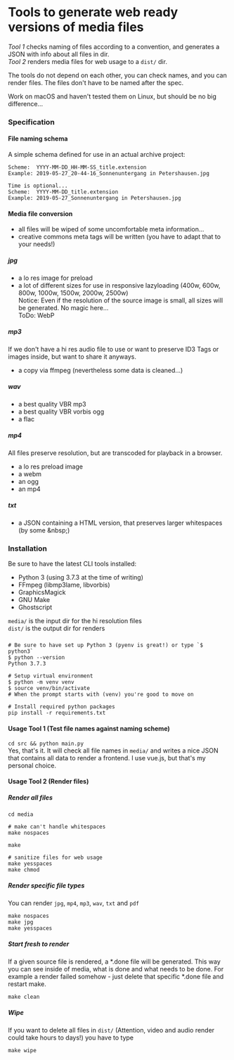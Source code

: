 # Tools to generate web ready versions of media files

*Tool 1* checks naming of files according to a convention, and generates a JSON
with info about all files in dir.   
*Tool 2* renders media files for web usage to a `dist/` dir.

The tools do not depend on each other, you can check names, and you can render files. The files don't have to be named
after the spec.  

Work on macOS and haven't tested them on Linux, but should be no big difference... 

### Specification

#### File naming schema
A simple schema defined for use in an actual archive project:
```
Scheme:  YYYY-MM-DD_HH-MM-SS_title.extension
Example: 2019-05-27_20-44-16_Sonnenuntergang in Petershausen.jpg

Time is optional...
Scheme:  YYYY-MM-DD_title.extension
Example: 2019-05-27_Sonnenuntergang in Petershausen.jpg
```

#### Media file conversion
- all files will be wiped of some uncomfortable meta information...
- creative commons meta tags will be written (you have to adapt that to your needs!)

##### jpg
- a lo res image for preload
- a lot of different sizes for use in responsive lazyloading (400w, 600w, 800w, 1000w, 1500w, 2000w, 2500w)  
  Notice: Even if the resolution of the source image is small, all sizes will be generated. No magic here...  
  ToDo: WebP

##### mp3
If we don't have a hi res audio file to use or want to preserve ID3 Tags or images inside,
but want to share it anyways.
- a copy via ffmpeg (nevertheless some data is cleaned...)

##### wav
- a best quality VBR mp3
- a best quality VBR vorbis ogg
- a flac

##### mp4
All files preserve resolution, but are transcoded for playback in a browser.
- a lo res preload image
- a webm
- an ogg
- an mp4

##### txt
- a JSON containing a HTML version, that preserves larger whitespaces (by some &amp;nbsp;)  

### Installation
Be sure to have the latest CLI tools installed:
- Python 3 (using 3.7.3 at the time of writing)
- FFmpeg (libmp3lame, libvorbis)
- GraphicsMagick
- GNU Make
- Ghostscript

`media/` is the input dir for the hi resolution files  
`dist/` is the output dir for renders

###
```
# Be sure to have set up Python 3 (pyenv is great!) or type `$ python3` 
$ python --version
Python 3.7.3

# Setup virtual environment
$ python -m venv venv
$ source venv/bin/activate
# When the prompt starts with (venv) you're good to move on

# Install required python packages
pip install -r requirements.txt
```

#### Usage Tool 1 (Test file names against naming scheme)
`cd src && python main.py`  
Yes, that's it. It will check all file names in `media/` and writes a nice JSON that
contains all data to render a frontend. I use vue.js, but that's my personal choice. 

#### Usage Tool 2 (Render files)

##### Render all files
```
cd media

# make can't handle whitespaces
make nospaces

make

# sanitize files for web usage
make yesspaces
make chmod
```
 
##### Render specific file types
You can render `jpg`, `mp4`, `mp3`, `wav`, `txt` and `pdf`
```
make nospaces
make jpg
make yesspaces
```

##### Start fresh to render
If a given source file is rendered, a *.done file will be generated.
This way you can see inside of media, what is done and what needs to be done.
For example a render failed somehow - just delete that specific *.done file
and restart make.  
```
make clean
```

##### Wipe
If you want to delete all files in `dist/` (Attention, video and audio render
could take hours to days!) you have to type
```
make wipe
```